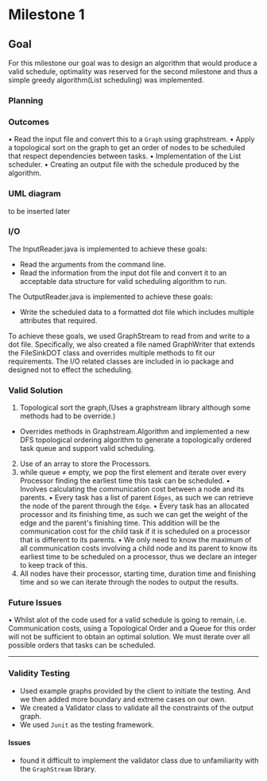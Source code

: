 # Milestone 1

## Goal
For this milestone our goal was to design an algorithm that would produce a valid schedule, optimality was reserved for the second milestone and thus a simple greedy algorithm(List scheduling) was implemented.

### Planning
### Outcomes
• Read the input file and convert this to a `Graph` using graphstream.
• Apply a topological sort on the graph to get an order of nodes to be scheduled that respect dependencies between tasks.
• Implementation of the List scheduler.
• Creating an output file with the schedule produced by the algorithm.

### UML diagram
to be inserted later

### I/O
The InputReader.java is implemented to achieve these goals:
- Read the arguments from the command line. 
- Read the information from the input dot file and convert it to an acceptable data structure for valid scheduling algorithm to run.

The OutputReader.java is implemented to achieve these goals:
- Write the scheduled data to a formatted dot file which includes multiple attributes that required.

To achieve these goals, we used GraphStream to read from and write to a dot file. Specifically, we also created a file named GraphWriter that extends the FileSinkDOT class and overrides multiple methods to fit our requirements. The I/O related classes are included in io package and designed not to effect the scheduling.




### Valid Solution
1. Topological sort the graph,(Uses a graphstream library although some methods had to be override.)
- Overrides methods in Graphstream.Algorithm and implemented a new DFS topological ordering algorithm to generate a topologically ordered task queue and support valid scheduling.
2. Use of an array to store the Processors.
3. while queue ≠ empty, we pop the first element and iterate over every Processor finding the earliest time this task can be scheduled.
    • Involves calculating the communication cost between a node and its parents.
    • Every task has a list of parent `Edges`, as such we can retrieve the node of the parent through the `Edge`.
    • Every task has an allocated processor and its finishing time, as such we can get the weight of the edge and the parent's finishing time. This addition will be the 
      communication cost for the child task if it is scheduled on a processor that is different to its parents.
    • We only need to know the maximum of all communication costs involving a child node and its parent to know its earliest time to be scheduled on a processor, thus we 
      declare an integer to keep track of this.
4. All nodes have their processor, starting time, duration time and finishing time and so we can iterate through the nodes to output the results.

### Future Issues
• Whilst alot of the code used for a valid schedule is going to remain, i.e. Communication costs, using a Topological Order and a Queue for this order will not be sufficient to
  obtain an optimal solution. We must iterate over all possible orders that tasks can be scheduled.

---
### Validity Testing
- Used example graphs provided by the client to initiate the testing. And we then added more boundary and extreme cases on our own.
- We created a Validator class to validate all the constraints of the output graph.
- We used `Junit` as the testing framework.
#### Issues
- found it difficult to implement the validator class due to unfamiliarity with the `GraphStream` library.

